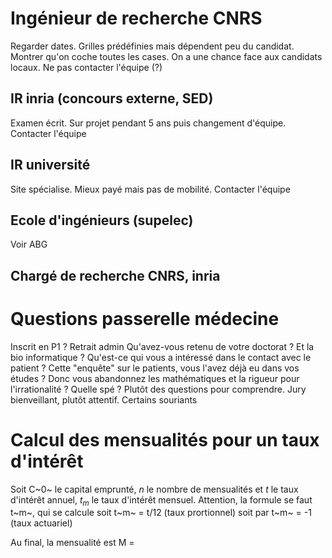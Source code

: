 Ingénieur de recherche CNRS
===========================

Regarder dates. Grilles prédéfinies mais dépendent peu du candidat.
Montrer qu\'on coche toutes les cases. On a une chance face aux
candidats locaux. Ne pas contacter l\'équipe (?)

IR inria (concours externe, SED)
--------------------------------

Examen écrit. Sur projet pendant 5 ans puis changement d\'équipe.
Contacter l\'équipe

IR université
-------------

Site spécialise. Mieux payé mais pas de mobilité. Contacter l\'équipe

Ecole d\'ingénieurs (supelec)
-----------------------------

Voir ABG

Chargé de recherche CNRS, inria
-------------------------------

Questions passerelle médecine
=============================

Inscrit en P1 ? 
Retrait admin 
Qu'avez-vous retenu de votre doctorat ?
Et la bio informatique ? 
Qu'est-ce qui vous a intéressé dans le contact avec le patient ? 
Cette "enquête" sur le patients, vous l'avez déjà eu dans vos études ? 
Donc vous abandonnez les mathématiques et la rigueur pour l'irrationalité ? 
Quelle spé ? 
Plutôt des questions pour comprendre. Jury bienveillant, plutôt attentif. Certains
souriants

Calcul des mensualités pour un taux d\'intérêt
==============================================

Soit C~0~ le capital emprunté, $n$ le nombre de mensualités et $t$ le
taux d\'intérêt annuel, $t_m$ le taux d\'intérêt mensuel. Attention, la
formule se faut t~m~, qui se calcule soit t~m~ = t/12 (taux prortionnel)
soit par t~m~ = -1 (taux actuariel)

Au final, la mensualité est M =
